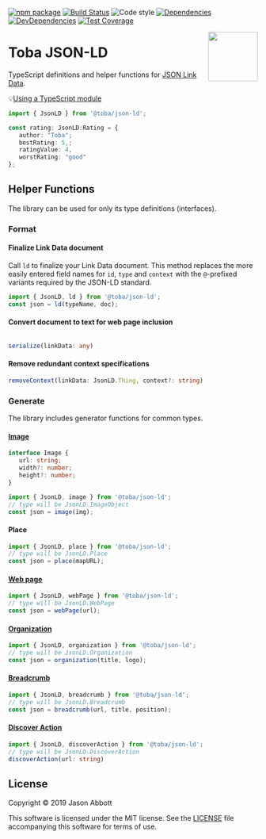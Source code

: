 [![npm package](https://img.shields.io/npm/v/@toba/json-ld.svg)](https://www.npmjs.org/package/@toba/json-ld)
[![Build Status](https://travis-ci.org/toba/json-ld.svg?branch=master)](https://travis-ci.org/toba/json-ld)
![Code style](https://img.shields.io/badge/code_style-prettier-ff69b4.svg)
[![Dependencies](https://img.shields.io/david/toba/json-ld.svg)](https://david-dm.org/toba/json-ld)
[![DevDependencies](https://img.shields.io/david/dev/toba/json-ld.svg)](https://david-dm.org/toba/json-ld#info=devDependencies&view=list)
[![Test Coverage](https://codecov.io/gh/toba/json-ld/branch/master/graph/badge.svg)](https://codecov.io/gh/toba/json-ld)

<img src='https://toba.github.io/about/images/logo-colored.svg' width="100" align="right"/>

# Toba JSON-LD

TypeScript definitions and helper functions for [JSON Link Data](https://en.wikipedia.org/wiki/JSON-LD).

💡[Using a TypeScript module](https://toba.github.io/about/usage)

```ts
import { JsonLD } from '@toba/json-ld';

const rating: JsonLD:Rating = {
   author: "Toba";
   bestRating: 5,;
   ratingValue: 4,
   worstRating: "good"
};
```

## Helper Functions

The library can be used for only its type definitions (interfaces).

### Format

#### Finalize Link Data document

Call `ld` to finalize your Link Data document. This method replaces the more easily entered field names for `id`, `type` and `context` with the `@`-prefixed variants required by the JSON-LD standard.

```ts
import { JsonLD, ld } from '@toba/json-ld';
const json = ld(typeName, doc);
```

#### Convert document to text for web page inclusion

```ts

serialize(linkData: any)
```

#### Remove redundant context specifications

```ts
removeContext(linkData: JsonLD.Thing, context?: string)
```

### Generate

The library includes generator functions for common types.

#### [Image](http://schema.org/ImageObject)

```ts
interface Image {
   url: string;
   width?: number;
   height?: number;
}
```

```ts
import { JsonLD, image } from '@toba/json-ld';
// type will be JsonLD.ImageObject
const json = image(img);
```

#### Place

```ts
import { JsonLD, place } from '@toba/json-ld';
// type will be JsonLD.Place
const json = place(mapURL);
```

#### [Web page](http://schema.org/WebPage)

```ts
import { JsonLD, webPage } from '@toba/json-ld';
// type will be JsonLD.WebPage
const json = webPage(url);
```

#### [Organization](http://schema.org/Organization)

```ts
import { JsonLD, organization } from '@toba/json-ld';
// type will be JsonLD.Organization
const json = organization(title, logo);
```

#### [Breadcrumb](http://schema.org/breadcrumb)

```ts
import { JsonLD, breadcrumb } from '@toba/json-ld';
// type will be JsonLD.Breadcrumb
const json = breadcrumb(url, title, position);
```

#### [Discover Action](http://schema.org/DiscoverAction)

```ts
import { JsonLD, discoverAction } from '@toba/json-ld';
// type will be JsonLD.DiscoverAction
discoverAction(url: string)
```

## License

Copyright &copy; 2019 Jason Abbott

This software is licensed under the MIT license. See the [LICENSE](./LICENSE) file
accompanying this software for terms of use.
